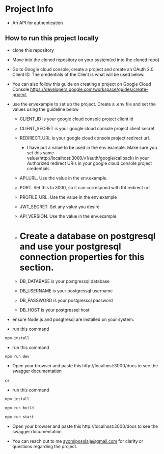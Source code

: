 # Project Info

- An API for authentication

## How to run this project locally

- clone this repository

- Move into the cloned repository on your system(cd into the cloned repo)

- Go to Google cloud console, create a project and create an OAuth 2.0 Client ID. The credentials of the Client is what will be used below.

- You can also follow this guide on creating a project on Google Cloud Console https://developers.google.com/workspace/guides/create-project

- use the envexample to set up the project. Create a .env file and set the values using the guideline below
    - CLIENT_ID is your google cloud console project client id
    - CLIENT_SECRET is your google cloud console project client secret
    - REDIRECT_URL is your google cloud console project redirect url. 
        - I have put a value to be used in the env example. Make sure you set this same value(http://localhost:3000/v1/auth/google/callback) in your Authorized redirect URIs in your google cloud console project credentials.

    - API_URL. Use the value in the env.example.
    - PORT. Set this to 3000, so it can correspond with tht redirect url
    - PROFILE_URL. Use the value in the env.example
    - JWT_SECRET. Set any value you desire
    - API_VERSION. Use the value in the env.example
    
    - # Create a database on postgresql and use your postgresql connection properties for this section.
    - DB_DATABASE is your postgressql database
    - DB_USERNAME is your postgressql username
    - DB_PASSWORD is your postgressql password
    - DB_HOST is your postgressql host

- ensure Node.js and posgtresql are installed on your system.

- run this command
```bash
npm install
```
- run this command
```bash
npm run dev
```

- Open your browser and paste this http://localhost:3000/docs to see the swagger documentation

or 

- run this command
```bash
npm install
```
```bash
npm run build
```
```bash
npm run start
```

- Open your browser and paste this http://localhost:3000/docs to see the swagger documentation

- You can reach out to me ayomiposolaja@gmail.com for clarity or questions regarding the project.